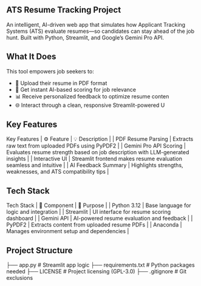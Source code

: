 ## ATS Resume Tracking Project
An intelligent, AI-driven web app that simulates how Applicant Tracking Systems (ATS) evaluate resumes—so candidates can stay ahead of the job hunt. Built with Python, Streamlit, and Google’s Gemini Pro API.

## What It Does
This tool empowers job seekers to:
- 📄 Upload their resume in PDF format
- 🧠 Get instant AI-based scoring for job relevance
- 📊 Receive personalized feedback to optimize resume conten
- 🌐 Interact through a clean, responsive Streamlit-powered U

##  Key Features
 Key Features
| ⚙️ Feature | 💡 Description | 
| PDF Resume Parsing | Extracts raw text from uploaded PDFs using PyPDF2 | 
| Gemini Pro API Scoring | Evaluates resume strength based on job description with LLM-generated insights | 
| Interactive UI | Streamlit frontend makes resume evaluation seamless and intuitive | 
| AI Feedback Summary | Highlights strengths, weaknesses, and ATS compatibility tips | 

## Tech Stack
 Tech Stack
| 🔧 Component | 📘 Purpose | 
| Python 3.12 | Base language for logic and integration |
 | Streamlit | UI interface for resume scoring dashboard | 
| Gemini API | AI-powered resume evaluation and feedback | 
| PyPDF2 | Extracts content from uploaded resume PDFs | 
| Anaconda | Manages environment setup and dependencies | 

## Project Structure
├── app.py                  # Streamlit app logic
├── requirements.txt        # Python packages needed
├── LICENSE                 # Project licensing (GPL-3.0)
├── .gitignore              # Git exclusions


















